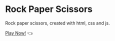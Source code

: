 # Rock Paper Scissors

Rock paper scissors, created with html, css and js.

[Play Now!](https://darkjstn.github.io/) :point_left:
